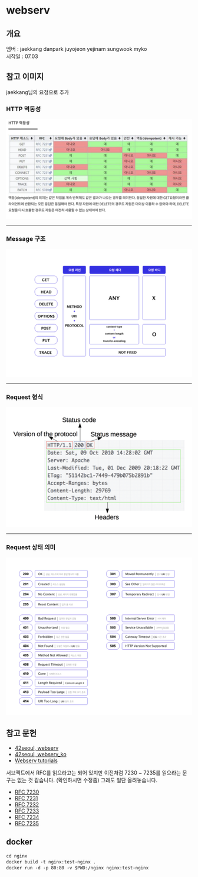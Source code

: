 # webserv

## 개요
멤버 : jaekkang danpark juyojeon yejinam sungwook myko  
시작일 : 07.03


## 참고 이미지

jaekkang님의 요청으로 추가

### HTTP 멱동성
![http_idempotent](/images/http_idempotent.png)

---

### Message 구조
![method_structure](/images/message_structure.png)

---

### Request 형식
![request_format](/images/request_format.png)

---

### Request 상태 의미
![request_status](/images/request_status.png)


## 참고 문헌

- [42seoul, webserv](reference/webserv.pdf)
- [42seoul, webserv_ko](reference/webserv_ko.md)
- [Webserv tutorials](https://42seoul.gitbook.io/webserv/)

서브젝트에서 RFC를 읽으라고는 되어 있지만 이전처럼 7230 ~ 7235를 읽으라는 문구는 없는 것 같습니다. (확인하시면 수정좀) 그래도 일단 올려놓습니다.

- [RFC 7230](https://www.ietf.org/rfc/rfc7230.txt)
- [RFC 7231](https://www.ietf.org/rfc/rfc7231.txt)
- [RFC 7232](https://www.ietf.org/rfc/rfc7232.txt)
- [RFC 7233](https://www.ietf.org/rfc/rfc7233.txt)
- [RFC 7234](https://www.ietf.org/rfc/rfc7234.txt)
- [RFC 7235](https://www.ietf.org/rfc/rfc7235.txt)

## docker 

```shell
cd nginx
docker build -t nginx:test-nginx .
docker run -d -p 80:80 -v $PWD:/nginx nginx:test-nginx
```
